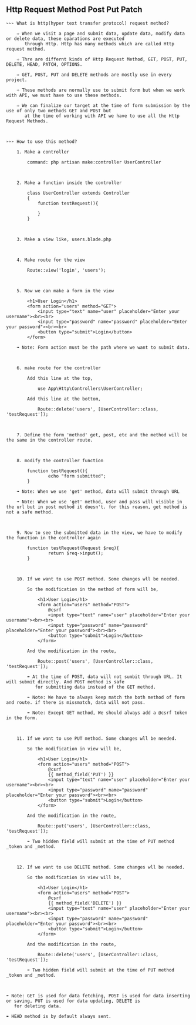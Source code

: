 ## **Http Request Method Post Put Patch**

    ➢➢➢ What is http(hyper text transfer protocol) request method?

        ➾ When we visit a page and submit data, update data, modify data or delete data, these oparations are executed 
           through Http. Http has many methods which are called Http request method.

        ➾ Thre are differnt kinds of Http Request Method, GET, POST, PUT, DELETE, HEAD, PATCH, OPTIONS.

        ➾ GET, POST, PUT and DELETE methods are mostly use in every project.

        ➾ These methods are normally use to submit form but when we work with API, we must have to use these methods.

        ➾ We can finalize our target at the time of form submission by the use of only two methods GET and POST but
           at the time of working with API we have to use all the Http Request Methods.



    ➢➢➢ How to use this method?

        1. Make a controller

            command: php artisan make:controller UserController



        2. Make a function inside the controller

            class UserController extends Controller
            {
                function testRequest(){
                    
                }
            }



        3. Make a view like, users.blade.php



        4. Make route for the view

            Route::view('login', 'users');



        5. Now we can make a form in the view

            <h1>User Login</h1>
            <form action="users" method="GET">
                <input type="text" name="user" placeholder="Enter your username"><br><br>
                <input type="password" name="password" placeholder="Enter your password"><br><br>
                <button type="submit">Login</button>
            </form>

        ➠ Note: Form action must be the path where we want to submit data.



        6. make route for the controller

            Add this line at the top,

                use App\Http\Controllers\UserController;

            Add this line at the bottom,
            
                Route::delete('users', [UserController::class, 'testRequest']);



        7. Define the form 'method' get, post, etc and the method will be the same in the controller route.
        


        8. modify the controller function 

            function testRequest(){
                    echo "form submitted";
            }

        ➠ Note: When we use 'get' method, data will submit through URL

        ➠ Note: When we use 'get' method, user and pass will visible in the url but in post method it doesn't. for this reason, get method is not a safe method.



        9. Now to see the submitted data in the view, we have to modify the function in the controller again

            function testRequest(Request $req){
                    return $req->input();
            }



        10. If we want to use POST method. Some changes wll be needed.

            So the modification in the method of form will be,

                <h1>User Login</h1>
                <form action="users" method="POST">
                    @csrf
                    <input type="text" name="user" placeholder="Enter your username"><br><br>
                    <input type="password" name="password" placeholder="Enter your password"><br><br>
                    <button type="submit">Login</button>
                </form>

            And the modification in the route,

                Route::post('users', [UserController::class, 'testRequest']);
                
            ➠ At the time of POST, data will not sumbit through URL. It will submit directly. And POST method is safe
               for submitting data instead of the GET method.

            ➠ Note: We have to always keep match the both method of form and route. if there is missmatch, data will not pass.  
            
            ➠ Note: Except GET method, We should always add a @csrf token in the form. 



        11. If we want to use PUT method. Some changes wll be needed.

            So the modification in view will be,

                <h1>User Login</h1>
                <form action="users" method="POST">
                    @csrf
                    {{ method_field('PUT') }}
                    <input type="text" name="user" placeholder="Enter your username"><br><br>
                    <input type="password" name="password" placeholder="Enter your password"><br><br>
                    <button type="submit">Login</button>
                </form>

            And the modification in the route,

                Route::put('users', [UserController::class, 'testRequest']);
                
            ➠ Two hidden field will submit at the time of PUT method _token and _method.



        12. If we want to use DELETE method. Some changes wll be needed.

            So the modification in view will be,

                <h1>User Login</h1>
                <form action="users" method="POST">
                    @csrf
                    {{ method_field('DELETE') }}
                    <input type="text" name="user" placeholder="Enter your username"><br><br>
                    <input type="password" name="password" placeholder="Enter your password"><br><br>
                    <button type="submit">Login</button>
                </form>

            And the modification in the route,

                Route::delete('users', [UserController::class, 'testRequest']);
                
            ➠ Two hidden field will submit at the time of PUT method _token and _method.



    ➠ Note: GET is used for data fetching, POST is used for data inserting or saving, PUT is used for data updating, DELETE is 
       for deleting data.

    ➠ HEAD method is by default always sent.




